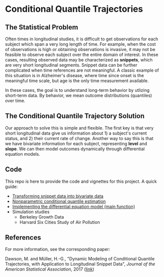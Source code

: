 # Conditional Quantile Trajectories

## The Statistical Problem

Often times in longitudinal studies, it is difficult to get observations for each subject which span a very long length of time. For example, when the cost of observations is high or obtaining observations is invasive, it may not be feasible to observe each subject over the entire domain of interest. In these cases, resulting observed data may be characterized as **snippets**, which are very short longitudinal segments. Snippet data can be further complicated when time references are not meaningful. A classic example of this situation is in Alzheimer's disease, where time since onset is the meaningful time scale, but age is the only time measurement available.

In these cases, the goal is to understand long-term behavior by utlizing short-term data. By behavior, we mean outcome distributions (quantiles) over time.

## The Conditional Quantile Trajectory Solution

Our approach to solve this is simple and flexible. The first key is that very short longitudinal data give us information about 1) a subject's current status, and 2) their current rate of change. Another way to say this is that we have bivariate information for each subject, representing **level** and **slope**. We can then model outcomes dynamically through differential equation models.

## Code

This repo is here to provide the code and vignettes for this project. A quick guide:

- [Transforming snippet data into bivariate data](https://github.com/mwdawson/Conditional-Quantile-Trajectories/blob/master/Examples/Snippet2XZUsage.md)
- [Nonparametric conditional quantile estimation](https://github.com/mwdawson/Conditional-Quantile-Trajectories/blob/master/Examples/CondQuantUsage.md)
- [Implementing the differential equation model (main function)](https://github.com/mwdawson/Conditional-Quantile-Trajectories/blob/master/R/CondQuantTraj.R)
- Simulation studies
  - Berkeley Growth Data
  - Harvard Six Cities Study of Air Pollution

## References

For more information, see the corresponding paper: 

Dawson, M. and M&uuml;ller, H.-G., "Dynamic Modeling of Conditional Quantile Trajectories, with Application to Longitudinal Snippet Data", *Journal of the American Statistical Association*, 2017 ([link](http://www.tandfonline.com/doi/abs/10.1080/01621459.2017.1356321))
